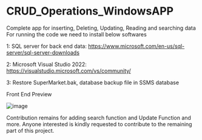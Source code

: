 # CRUD_Operations_WindowsAPP
Complete app for inserting, Deleting, Updating, Reading and searching data
For running the code we need to install below softwares

1: SQL server for back end data: https://www.microsoft.com/en-us/sql-server/sql-server-downloads

2: Microsoft Visual Studio 2022: https://visualstudio.microsoft.com/vs/community/

3: Restore SuperMarket.bak, database backup file in SSMS database 

Front End Preview 

![image](https://github.com/SaadullahKarimi/CRUD_Operations_WindowsAPP/assets/79996938/9bb277bc-d9ef-4794-9a84-c118a9174486)

Contribution remains for adding search function and Update Function and more. Anyone interested is kindly requested to contribute to the remaining part of this project.
